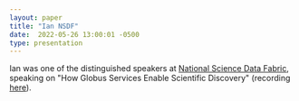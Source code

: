 ```yaml
---
layout: paper
title: "Ian NSDF"
date:  2022-05-26 13:00:01 -0500
type: presentation
---
```


Ian was one of the distinguished speakers at [National Science Data Fabric](https://www.globus.org/events/national-science-data-fabric-nsdf-distinguished-speaker-series), speaking on "How Globus Services Enable Scientific Discovery" (recording [here](https://drive.google.com/file/d/1hwVxrzJi7cAg-yoeaFz9VmeQB0IRHYfG/view)).
